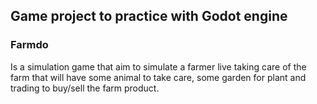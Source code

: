 ## Game project to practice with Godot engine

### Farmdo
Is a simulation game that aim to simulate a farmer live taking care of the farm that will have some animal to take care, some garden for plant and trading to buy/sell the farm product.